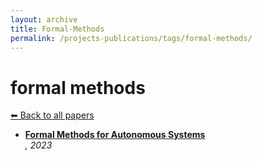 ```yaml
---
layout: archive
title: Formal-Methods
permalink: /projects-publications/tags/formal-methods/
---
```


# formal methods
[⬅ Back to all papers](../papers.md)

- **[Formal Methods for Autonomous Systems](../papers.md)**  
  *, 2023*